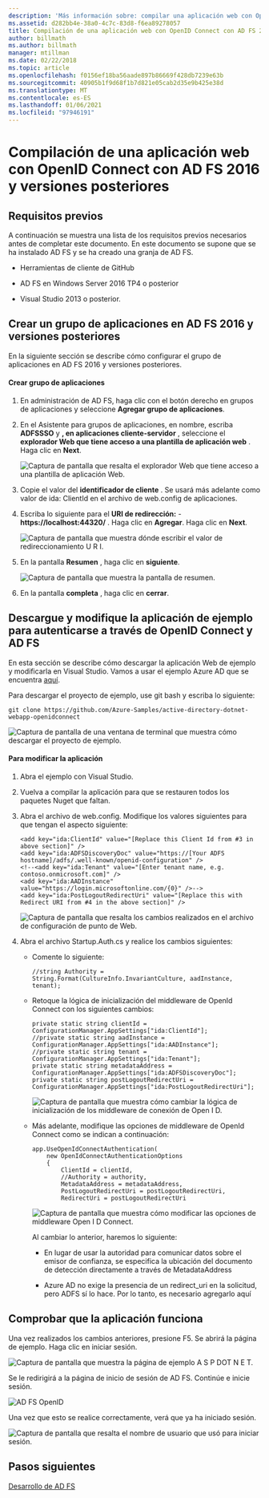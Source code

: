 ```yaml
---
description: 'Más información sobre: compilar una aplicación web con OpenID Connect con AD FS 2016 y versiones posteriores'
ms.assetid: d282bb4e-38a0-4c7c-83d8-f6ea89278057
title: Compilación de una aplicación web con OpenID Connect con AD FS 2016 y versiones posteriores
author: billmath
ms.author: billmath
manager: mtillman
ms.date: 02/22/2018
ms.topic: article
ms.openlocfilehash: f0156ef18ba56aade897b86669f428db7239e63b
ms.sourcegitcommit: 40905b1f9d68f1b7d821e05cab2d35e9b425e38d
ms.translationtype: MT
ms.contentlocale: es-ES
ms.lasthandoff: 01/06/2021
ms.locfileid: "97946191"
---
```

# <a name="build-a-web-application-using-openid-connect-with-ad-fs-2016-and-later"></a>Compilación de una aplicación web con OpenID Connect con AD FS 2016 y versiones posteriores

## <a name="pre-requisites"></a>Requisitos previos
A continuación se muestra una lista de los requisitos previos necesarios antes de completar este documento. En este documento se supone que se ha instalado AD FS y se ha creado una granja de AD FS.

-   Herramientas de cliente de GitHub

-   AD FS en Windows Server 2016 TP4 o posterior

-   Visual Studio 2013 o posterior.

## <a name="create-an-application-group-in-ad-fs-2016-and-later"></a>Crear un grupo de aplicaciones en AD FS 2016 y versiones posteriores
En la siguiente sección se describe cómo configurar el grupo de aplicaciones en AD FS 2016 y versiones posteriores.

#### <a name="create-application-group"></a>Crear grupo de aplicaciones

1.  En administración de AD FS, haga clic con el botón derecho en grupos de aplicaciones y seleccione **Agregar grupo de aplicaciones**.

2.  En el Asistente para grupos de aplicaciones, en nombre, escriba **ADFSSSO** y **, en aplicaciones cliente-servidor** , seleccione el **explorador Web que tiene acceso a una plantilla de aplicación web** .  Haga clic en **Next**.

    ![Captura de pantalla que resalta el explorador Web que tiene acceso a una plantilla de aplicación Web.](media/Enabling-OpenId-Connect-with-AD-FS-2016/AD_FS_OpenID_1.PNG)

3.  Copie el valor del **identificador de cliente** .  Se usará más adelante como valor de ida: ClientId en el archivo de web.config de aplicaciones.

4.  Escriba lo siguiente para el **URI de redirección:**  -  **https://localhost:44320/** .  Haga clic en **Agregar**. Haga clic en **Next**.

    ![Captura de pantalla que muestra dónde escribir el valor de redireccionamiento U R I.](media/Enabling-OpenId-Connect-with-AD-FS-2016/AD_FS_OpenID_2.PNG)

5.  En la pantalla **Resumen** , haga clic en **siguiente**.

    ![Captura de pantalla que muestra la pantalla de resumen.](media/Enabling-OpenId-Connect-with-AD-FS-2016/AD_FS_OpenID_3.PNG)

6.  En la pantalla **completa** , haga clic en **cerrar**.

## <a name="download-and-modify-sample-application-to-authenticate-via-openid-connect-and-ad-fs"></a>Descargue y modifique la aplicación de ejemplo para autenticarse a través de OpenID Connect y AD FS
En esta sección se describe cómo descargar la aplicación Web de ejemplo y modificarla en Visual Studio.   Vamos a usar el ejemplo Azure AD que se encuentra [aquí](https://github.com/Azure-Samples/active-directory-dotnet-webapp-openidconnect).

Para descargar el proyecto de ejemplo, use git bash y escriba lo siguiente:

```
git clone https://github.com/Azure-Samples/active-directory-dotnet-webapp-openidconnect
```

![Captura de pantalla de una ventana de terminal que muestra cómo descargar el proyecto de ejemplo.](media/Enabling-OpenId-Connect-with-AD-FS-2016/AD_FS_OpenID_8.PNG)

#### <a name="to-modify-the-app"></a>Para modificar la aplicación

1.  Abra el ejemplo con Visual Studio.

2.  Vuelva a compilar la aplicación para que se restauren todos los paquetes Nuget que faltan.

3.  Abra el archivo de web.config.  Modifique los valores siguientes para que tengan el aspecto siguiente:

    ```
    <add key="ida:ClientId" value="[Replace this Client Id from #3 in above section]" />
    <add key="ida:ADFSDiscoveryDoc" value="https://[Your ADFS hostname]/adfs/.well-known/openid-configuration" />
    <!--<add key="ida:Tenant" value="[Enter tenant name, e.g. contoso.onmicrosoft.com]" />
    <add key="ida:AADInstance" value="https://login.microsoftonline.com/{0}" />-->
    <add key="ida:PostLogoutRedirectUri" value="[Replace this with Redirect URI from #4 in the above section]" />
    ```

    ![Captura de pantalla que resalta los cambios realizados en el archivo de configuración de punto de Web.](media/Enabling-OpenId-Connect-with-AD-FS-2016/AD_FS_OpenID_9.PNG)

4.  Abra el archivo Startup.Auth.cs y realice los cambios siguientes:

    -   Comente lo siguiente:

        ```
        //string Authority = String.Format(CultureInfo.InvariantCulture, aadInstance, tenant);
        ```

    -   Retoque la lógica de inicialización del middleware de OpenId Connect con los siguientes cambios:

        ```
        private static string clientId = ConfigurationManager.AppSettings["ida:ClientId"];
        //private static string aadInstance = ConfigurationManager.AppSettings["ida:AADInstance"];
        //private static string tenant = ConfigurationManager.AppSettings["ida:Tenant"];
        private static string metadataAddress = ConfigurationManager.AppSettings["ida:ADFSDiscoveryDoc"];
        private static string postLogoutRedirectUri = ConfigurationManager.AppSettings["ida:PostLogoutRedirectUri"];
        ```

        ![Captura de pantalla que muestra cómo cambiar la lógica de inicialización de los middleware de conexión de Open I D.](media/Enabling-OpenId-Connect-with-AD-FS-2016/AD_FS_OpenID_10.PNG)

    -   Más adelante, modifique las opciones de middleware de OpenId Connect como se indican a continuación:

        ```
        app.UseOpenIdConnectAuthentication(
            new OpenIdConnectAuthenticationOptions
            {
                ClientId = clientId,
                //Authority = authority,
                MetadataAddress = metadataAddress,
                PostLogoutRedirectUri = postLogoutRedirectUri,
                RedirectUri = postLogoutRedirectUri
        ```

        ![Captura de pantalla que muestra cómo modificar las opciones de middleware Open I D Connect.](media/Enabling-OpenId-Connect-with-AD-FS-2016/AD_FS_OpenID_11.PNG)

        Al cambiar lo anterior, haremos lo siguiente:

        -   En lugar de usar la autoridad para comunicar datos sobre el emisor de confianza, se especifica la ubicación del documento de detección directamente a través de MetadataAddress

        -   Azure AD no exige la presencia de un redirect_uri en la solicitud, pero ADFS sí lo hace. Por lo tanto, es necesario agregarlo aquí

## <a name="verify-the-app-is-working"></a>Comprobar que la aplicación funciona
Una vez realizados los cambios anteriores, presione F5.  Se abrirá la página de ejemplo.  Haga clic en iniciar sesión.

![Captura de pantalla que muestra la página de ejemplo A S P DOT N E T.](media/Enabling-OpenId-Connect-with-AD-FS-2016/AD_FS_OpenID_12.PNG)

Se le redirigirá a la página de inicio de sesión de AD FS.  Continúe e inicie sesión.

![AD FS OpenID](media/Enabling-OpenId-Connect-with-AD-FS-2016/AD_FS_OpenID_13.PNG)

Una vez que esto se realice correctamente, verá que ya ha iniciado sesión.

![Captura de pantalla que resalta el nombre de usuario que usó para iniciar sesión.](media/Enabling-OpenId-Connect-with-AD-FS-2016/AD_FS_OpenID_14.PNG)

## <a name="next-steps"></a>Pasos siguientes
[Desarrollo de AD FS](../../ad-fs/AD-FS-Development.md)
